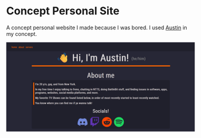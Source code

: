 # Concept Personal Site

A concept personal website I made because I was bored. I used [Austin](https://github.com/auxtinn) in my concept.

<img src="https://github.com/JayyDoesDev/concept-personal-site/blob/main/concept.png?raw=true">